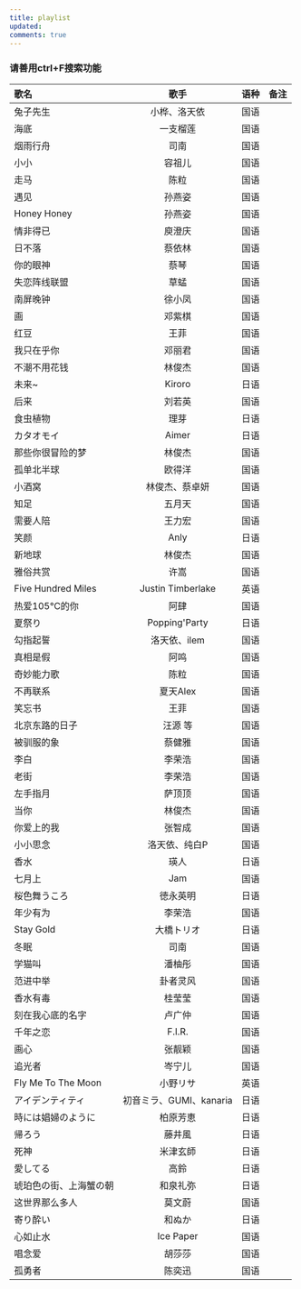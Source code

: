 ```yaml
---
title: playlist
updated:
comments: true
---
```


### 请善用ctrl+F搜索功能


| 歌名                   | 歌手                    | 语种 | 备注 |
| :---------------------- | :-----------------------: | :----: | :---- |
| 兔子先生               | 小桦、洛天依            | 国语 |      |
| 海底                   | 一支榴莲                | 国语 |      |
| 烟雨行舟               | 司南                    | 国语 |      |
| 小小                   | 容祖儿                  | 国语 |      |
| 走马                   | 陈粒                    | 国语 |      |
| 遇见                   | 孙燕姿                  | 国语 |      |
| Honey Honey            | 孙燕姿                  | 国语 |      |
| 情非得已               | 庾澄庆                  | 国语 |      |
| 日不落                 | 蔡依林                  | 国语 |      |
| 你的眼神               | 蔡琴                    | 国语 |      |
| 失恋阵线联盟           | 草蜢                    | 国语 |      |
| 南屏晚钟               | 徐小凤                  | 国语 |      |
| 画                     | 邓紫棋                  | 国语 |      |
| 红豆                   | 王菲                    | 国语 |      |
| 我只在乎你             | 邓丽君                  | 国语 |      |
| 不潮不用花钱           | 林俊杰                  | 国语 |      |
| 未来~                  | Kiroro                  | 日语 |      |
| 后来                   | 刘若英                  | 国语 |      |
| 食虫植物               | 理芽                    | 日语 |      |
| カタオモイ             | Aimer                   | 日语 |      |
| 那些你很冒险的梦       | 林俊杰                  | 国语 |      |
| 孤单北半球             | 欧得洋                  | 国语 |      |
| 小酒窝                 | 林俊杰、蔡卓妍          | 国语 |      |
| 知足                   | 五月天                  | 国语 |      |
| 需要人陪               | 王力宏                  | 国语 |      |
| 笑颜                   | Anly                    | 日语 |      |
| 新地球                 | 林俊杰                  | 国语 |      |
| 雅俗共赏               | 许嵩                    | 国语 |      |
| Five Hundred Miles     | Justin Timberlake       | 英语 |      |
| 热爱105℃的你           | 阿肆                    | 国语 |      |
| 夏祭り                 | Popping'Party           | 日语 |      |
| 勾指起誓               | 洛天依、ilem            | 国语 |      |
| 真相是假               | 阿鸣                    | 国语 |      |
| 奇妙能力歌             | 陈粒                    | 国语 |      |
| 不再联系               | 夏天Alex                | 国语 |      |
| 笑忘书                 | 王菲                    | 国语 |      |
| 北京东路的日子         | 汪源 等                 | 国语 |      |
| 被驯服的象             | 蔡健雅                  | 国语 |      |
| 李白                   | 李荣浩                  | 国语 |      |
| 老街                   | 李荣浩                  | 国语 |      |
| 左手指月               | 萨顶顶                  | 国语 |      |
| 当你                   | 林俊杰                  | 国语 |      |
| 你爱上的我             | 张智成                  | 国语 |      |
| 小小思念               | 洛天依、纯白P           | 国语 |      |
| 香水                   | 瑛人                    | 日语 |      |
| 七月上                 | Jam                     | 国语 |      |
| 桜色舞うころ           | 徳永英明                | 日语 |      |
| 年少有为               | 李荣浩                  | 国语 |      |
| Stay Gold              | 大橋トリオ              | 日语 |      |
| 冬眠                   | 司南                    | 国语 |      |
| 学猫叫                 | 潘柚彤                  | 国语 |      |
| 范进中举               | 卦者灵风                | 国语 |      |
| 香水有毒               | 桂莹莹                  | 国语 |      |
| 刻在我心底的名字       | 卢广仲                  | 国语 |      |
| 千年之恋               | F.I.R.                  | 国语 |      |
| 画心                   | 张靓颖                  | 国语 |      |
| 追光者                 | 岑宁儿                  | 国语 |      |
| Fly Me To The Moon     | 小野リサ                | 英语 |      |
| アイデンティティ       | 初音ミラ、GUMI、kanaria | 日语 |      |
| 時には娼婦のように     | 柏原芳恵                | 日语 |      |
| 帰ろう                 | 藤井風                  | 日语 |      |
| 死神                   | 米津玄師                | 日语 |      |
| 愛してる               | 高鈴                    | 日语 |      |
| 琥珀色の街、上海蟹の朝 | 和泉礼弥                | 日语 |      |
| 这世界那么多人         | 莫文蔚                  | 国语 |      |
| 寄り酔い               | 和ぬか                  | 日语 |      |
| 心如止水               | Ice Paper               | 国语 |      |
| 唱念爱                 | 胡莎莎                  | 国语 |      |
| 孤勇者                 | 陈奕迅                  | 国语 |      |
